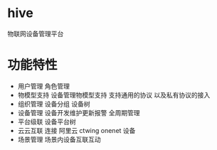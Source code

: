 # hive
物联网设备管理平台

# 功能特性
- 用户管理
    角色管理
- 物模型支持
    设备管理物模型支持 支持通用的协议 以及私有协议的接入
- 组织管理
    设备分组 设备树
- 设备管理
    设备开发维护更新报警 全周期管理
- 平台级联
    设备平台树
- 云云互联
    连接 阿里云 ctwing onenet 设备
- 场景管理
    场景内设备互联互动